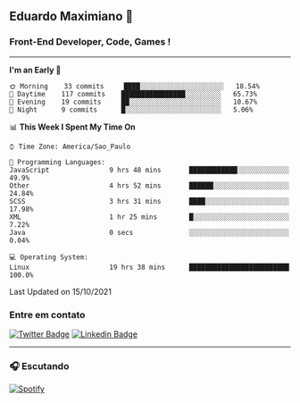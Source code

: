 ## Eduardo Maximiano 👋

### Front-End Developer, Code, Games !

---

<!--START_SECTION:waka-->
**I'm an Early 🐤** 

```text
🌞 Morning    33 commits     ████░░░░░░░░░░░░░░░░░░░░░   18.54% 
🌆 Daytime    117 commits    ████████████████░░░░░░░░░   65.73% 
🌃 Evening    19 commits     ██░░░░░░░░░░░░░░░░░░░░░░░   10.67% 
🌙 Night      9 commits      █░░░░░░░░░░░░░░░░░░░░░░░░   5.06%

```


📊 **This Week I Spent My Time On** 

```text
⌚︎ Time Zone: America/Sao_Paulo

💬 Programming Languages: 
JavaScript               9 hrs 48 mins       ████████████░░░░░░░░░░░░░   49.9% 
Other                    4 hrs 52 mins       ██████░░░░░░░░░░░░░░░░░░░   24.84% 
SCSS                     3 hrs 31 mins       ████░░░░░░░░░░░░░░░░░░░░░   17.98% 
XML                      1 hr 25 mins        █░░░░░░░░░░░░░░░░░░░░░░░░   7.22% 
Java                     0 secs              ░░░░░░░░░░░░░░░░░░░░░░░░░   0.04%

💻 Operating System: 
Linux                    19 hrs 38 mins      █████████████████████████   100.0%

```


 Last Updated on 15/10/2021
<!--END_SECTION:waka-->

### Entre em contato

[![Twitter Badge](https://img.shields.io/badge/-@edmaxi-1ca0f1?style=flat-square&labelColor=1ca0f1&logo=twitter&logoColor=white&link=https://twitter.com/edmaxi)](https://twitter.com/edmaxi)
[![Linkedin Badge](https://img.shields.io/badge/-Eduardo_Maximiano-0077B5?style=flat-square&logo=Linkedin&logoColor=white&link=https://www.linkedin.com/in/maximiano-eduardo)](https://www.linkedin.com/in/maximiano-eduardo)

---

### 🎧 Escutando
[![Spotify](https://novatorem-sandy.vercel.app/api/spotify)](https://open.spotify.com/user/comgigo)
